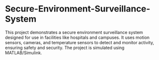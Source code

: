 # Secure-Environment-Surveillance-System
This project demonstrates a secure environment surveillance system designed for use in facilities like hospitals and campuses. It uses motion sensors, cameras, and temperature sensors to detect and monitor activity, ensuring safety and security. The project is simulated using MATLAB/Simulink.
